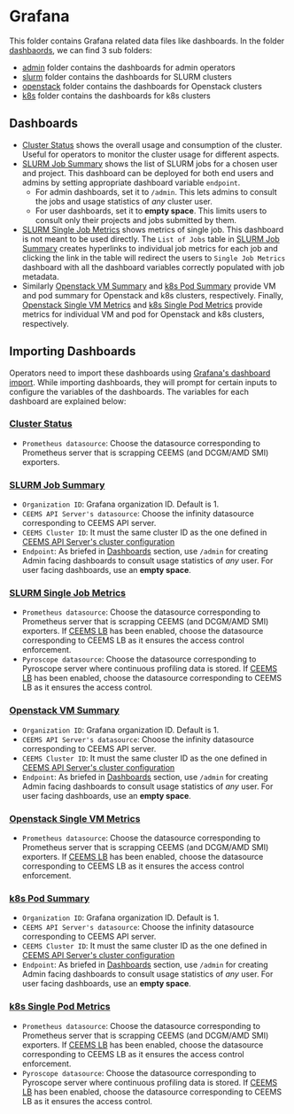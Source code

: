 # Grafana

This folder contains Grafana related data files like dashboards.
In the folder [dashbaords](./dashboards/), we can find 3 sub folders:

- [admin](./dashboards/admin) folder contains the dashboards for admin operators
- [slurm](./dashboards/slurm/) folder contains the dashboards for SLURM clusters
- [openstack](./dashboards/openstack/) folder contains the dashboards for Openstack clusters
- [k8s](./dashboards/k8s/) folder contains the dashboards for k8s clusters

## Dashboards

- [Cluster Status](./dashboards/admin/cluster-status.json) shows the overall usage and
consumption of the cluster. Useful for operators to monitor the cluster usage for different
aspects.
- [SLURM Job Summary](./dashboards/slurm/slurm-job-summary.json) shows the list of SLURM
jobs for a chosen user and project. This dashboard can be deployed for both end users and
admins by setting appropriate dashboard variable `endpoint`.
    - For admin dashboards, set it to `/admin`. This lets admins to consult the jobs and usage
        statistics of _any_ cluster user.
    - For user dashboards, set it to **empty space**. This limits users to consult only
        their projects and jobs submitted by them.
- [SLURM Single Job Metrics](./dashboards/slurm/slurm-single-job-metrics.json) shows metrics
of single job. This dashboard is not meant to be used directly. The `List of Jobs` table in
[SLURM Job Summary](./dashboards/slurm/slurm-job-summary.json) creates hyperlinks to individual
job metrics for each job and clicking the link in the table will redirect the users to
`Single Job Metrics` dashboard with all the dashboard variables correctly populated with
job metadata.
- Similarly [Openstack VM Summary](./dashboards/openstack/os-vm-summary.json) and
[k8s Pod Summary](./dashboards/k8s/k8s-pod-summary.json) provide VM and pod summary for
Openstack and k8s clusters, respectively. Finally,
[Openstack Single VM Metrics](./dashboards/openstack/os-single-vm-metrics.json) and
[k8s Single Pod Metrics](./dashboards/k8s/k8s-single-pod-metrics.json) provide
metrics for individual VM and pod for Openstack and k8s clusters, respectively.

## Importing Dashboards

Operators need to import these dashboards using
[Grafana's dashboard import](https://grafana.com/docs/grafana/latest/dashboards/build-dashboards/import-dashboards/).
While importing dashboards, they will prompt for certain inputs to configure the variables of the
dashboards. The variables for each dashboard are explained below:

### [Cluster Status](./dashboards/admin/cluster-status.json)

- `Prometheus datasource`: Choose the datasource corresponding to Prometheus server that is scrapping
CEEMS (and DCGM/AMD SMI) exporters.

### [SLURM Job Summary](./dashboards/slurm/slurm-job-summary.json)

- `Organization ID`: Grafana organization ID. Default is 1.
- `CEEMS API Server's datasource`: Choose the infinity datasource corresponding to CEEMS API server.
- `CEEMS Cluster ID`: It must the same cluster ID as the one defined in
[CEEMS API Server's cluster configuration](https://ceems-dev.github.io/ceems/docs/configuration/config-reference/#cluster_config)
- `Endpoint`: As briefed in [Dashboards](#dashboards) section, use `/admin` for creating Admin facing
dashboards to consult usage statistics of _any_ user. For user facing dashboards, use an **empty space**.

### [SLURM Single Job Metrics](./dashboards/slurm/slurm-single-job-metrics.json)

- `Prometheus datasource`: Choose the datasource corresponding to Prometheus server that is scrapping
CEEMS (and DCGM/AMD SMI) exporters. If [CEEMS LB](https://ceems-dev.github.io/ceems/docs/components/ceems-lb)
has been enabled, choose the datasource corresponding to CEEMS LB as it ensures the access control
enforcement.
- `Pyroscope datasource`: Choose the datasource corresponding to Pyroscope server where continuous profiling
data is stored. If [CEEMS LB](https://ceems-dev.github.io/ceems/docs/components/ceems-lb)
has been enabled, choose the datasource corresponding to CEEMS LB as it ensures the access control.

### [Openstack VM Summary](./dashboards/openstack/os-vm-summary.json)

- `Organization ID`: Grafana organization ID. Default is 1.
- `CEEMS API Server's datasource`: Choose the infinity datasource corresponding to CEEMS API server.
- `CEEMS Cluster ID`: It must the same cluster ID as the one defined in
[CEEMS API Server's cluster configuration](https://ceems-dev.github.io/ceems/docs/configuration/config-reference/#cluster_config)
- `Endpoint`: As briefed in [Dashboards](#dashboards) section, use `/admin` for creating Admin facing
dashboards to consult usage statistics of _any_ user. For user facing dashboards, use an **empty space**.

### [Openstack Single VM Metrics](./dashboards/openstack/os-single-vm-metrics.json)

- `Prometheus datasource`: Choose the datasource corresponding to Prometheus server that is scrapping
CEEMS (and DCGM/AMD SMI) exporters. If [CEEMS LB](https://ceems-dev.github.io/ceems/docs/components/ceems-lb)
has been enabled, choose the datasource corresponding to CEEMS LB as it ensures the access control
enforcement.

### [k8s Pod Summary](./dashboards/k8s/k8s-pod-summary.json)

- `Organization ID`: Grafana organization ID. Default is 1.
- `CEEMS API Server's datasource`: Choose the infinity datasource corresponding to CEEMS API server.
- `CEEMS Cluster ID`: It must the same cluster ID as the one defined in
[CEEMS API Server's cluster configuration](https://ceems-dev.github.io/ceems/docs/configuration/config-reference/#cluster_config)
- `Endpoint`: As briefed in [Dashboards](#dashboards) section, use `/admin` for creating Admin facing
dashboards to consult usage statistics of _any_ user. For user facing dashboards, use an **empty space**.

### [k8s Single Pod Metrics](./dashboards/k8s/k8s-single-pod-metrics.json)

- `Prometheus datasource`: Choose the datasource corresponding to Prometheus server that is scrapping
CEEMS (and DCGM/AMD SMI) exporters. If [CEEMS LB](https://ceems-dev.github.io/ceems/docs/components/ceems-lb)
has been enabled, choose the datasource corresponding to CEEMS LB as it ensures the access control
enforcement.
- `Pyroscope datasource`: Choose the datasource corresponding to Pyroscope server where continuous profiling
data is stored. If [CEEMS LB](https://ceems-dev.github.io/ceems/docs/components/ceems-lb)
has been enabled, choose the datasource corresponding to CEEMS LB as it ensures the access control.

